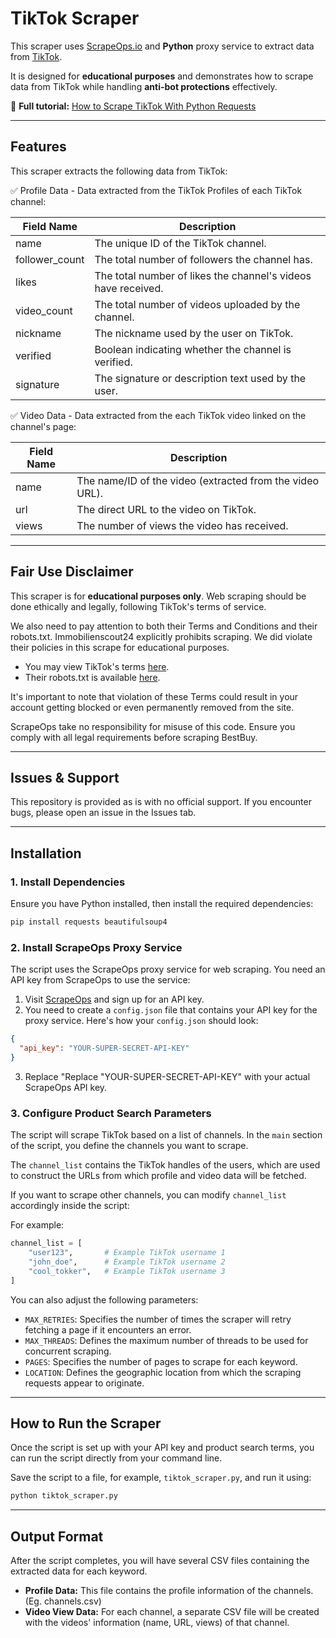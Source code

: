 # TikTok Scraper  

This scraper uses [ScrapeOps.io](https://scrapeops.io/) and **Python** proxy service to extract data from [TikTok](https://www.tiktok.com/).

It is designed for **educational purposes** and demonstrates how to scrape data from TikTok while handling **anti-bot protections** effectively.  

📖 **Full tutorial:** [How to Scrape TikTok With Python Requests](https://scrapeops.io/python-web-scraping-playbook/python-scrape-tiktok/)

---

## Features  

This scraper extracts the following data from TikTok:


✅ Profile Data - Data extracted from the TikTok Profiles of each TikTok channel: 

| **Field Name**      | **Description**                                                   |
|-----------------|------------------------------------------------------------|
| name            | The unique ID of the TikTok channel.                       |
| follower_count  | The total number of followers the channel has.            |
| likes           | The total number of likes the channel's videos have received. |
| video_count     | The total number of videos uploaded by the channel.       |
| nickname        | The nickname used by the user on TikTok.                   |
| verified        | Boolean indicating whether the channel is verified.       |
| signature       | The signature or description text used by the user.       |





✅ Video Data - Data extracted from the each TikTok video linked on the channel's page:

| **Field Name**      | **Description**                                                   |
|-------------|----------------------------------------------------|
| name        | The name/ID of the video (extracted from the video URL). |
| url         | The direct URL to the video on TikTok.             |
| views       | The number of views the video has received.       |



---

## Fair Use Disclaimer
This scraper is for **educational purposes only**. Web scraping should be done ethically and legally, following TikTok's terms of service.

We also need to pay attention to both their Terms and Conditions and their robots.txt. Immobilienscout24 explicitly prohibits scraping. We did violate their policies in this scrape for educational purposes.

- You may view TikTok's terms [here](https://www.tiktok.com/legal/page/us/terms-of-service/en). 
- Their robots.txt is available [here](https://support.tiktok.com/robots.txt).

It's important to note that violation of these Terms could result in your account getting blocked or even permanently removed from the site.

ScrapeOps take no responsibility for misuse of this code. Ensure you comply with all legal requirements before scraping BestBuy.

---

## Issues & Support
This repository is provided as is with no official support. If you encounter bugs, please open an issue in the Issues tab.

---

## Installation  

### 1. Install Dependencies  
Ensure you have Python installed, then install the required dependencies:  

```bash
pip install requests beautifulsoup4
```

### 2.  Install ScrapeOps Proxy Service
The script uses the ScrapeOps proxy service for web scraping. You need an API key from ScrapeOps to use the service:

1. Visit [ScrapeOps](https://scrapeops.io/) and sign up for an API key.
2. You need to create a `config.json` file that contains your API key for the proxy service. Here's how your `config.json` should look:

```json
{
  "api_key": "YOUR-SUPER-SECRET-API-KEY"
}
```

3. Replace "Replace "YOUR-SUPER-SECRET-API-KEY" with your actual ScrapeOps API key.




### 3. Configure Product Search Parameters
The script will scrape TikTok based on a list of channels. In the `main` section of the script, you define the channels you want to scrape. 

The `channel_list` contains the TikTok handles of the users, which are used to construct the URLs from which profile and video data will be fetched. 

If you want to scrape other channels, you can modify `channel_list` accordingly inside the script:


For example:

```python
channel_list = [
    "user123",       # Example TikTok username 1
    "john_doe",      # Example TikTok username 2
    "cool_tokker",   # Example TikTok username 3
]
```

You can also adjust the following parameters:

- `MAX_RETRIES`: Specifies the number of times the scraper will retry fetching a page if it encounters an error.
- `MAX_THREADS`: Defines the maximum number of threads to be used for concurrent scraping.
- `PAGES`: Specifies the number of pages to scrape for each keyword.
- `LOCATION`: Defines the geographic location from which the scraping requests appear to originate.


---

## How to Run the Scraper
Once the script is set up with your API key and product search terms, you can run the script directly from your command line.

Save the script to a file, for example, `tiktok_scraper.py`, and run it using:


```bash
python tiktok_scraper.py
```

---

## Output Format
After the script completes, you will have several CSV files containing the extracted data for each keyword.
 
- **Profile Data:** This file contains the profile information of the channels. (Eg. channels.csv)
- **Video View Data:** For each channel, a separate CSV file will be created with the videos' information (name, URL, views) of that channel.

